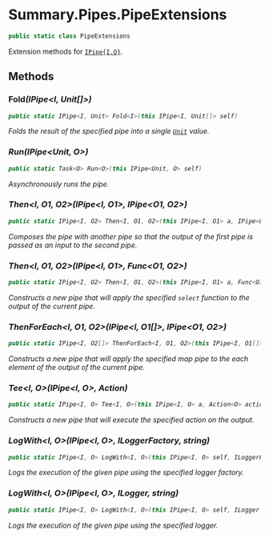 # Summary.Pipes.PipeExtensions
```cs
public static class PipeExtensions
```

Extension methods for [`IPipe{I,O}`](./IPipe{I,O}.md).

## Methods
### Fold<I>(IPipe<I, Unit[]>)
```cs
public static IPipe<I, Unit> Fold<I>(this IPipe<I, Unit[]> self)
```

Folds the result of the specified pipe into a single [`Unit`](./Unit.md) value.

### Run<O>(IPipe<Unit, O>)
```cs
public static Task<O> Run<O>(this IPipe<Unit, O> self)
```

Asynchronously runs the pipe.

### Then<I, O1, O2>(IPipe<I, O1>, IPipe<O1, O2>)
```cs
public static IPipe<I, O2> Then<I, O1, O2>(this IPipe<I, O1> a, IPipe<O1, O2> b)
```

Composes the pipe with another pipe so that the output of the first pipe is passed as an input to the second pipe.

### Then<I, O1, O2>(IPipe<I, O1>, Func<O1, O2>)
```cs
public static IPipe<I, O2> Then<I, O1, O2>(this IPipe<I, O1> a, Func<O1, O2> map)
```

Constructs a new pipe that will apply the specified `select` function to the output of the current pipe.

### ThenForEach<I, O1, O2>(IPipe<I, O1[]>, IPipe<O1, O2>)
```cs
public static IPipe<I, O2[]> ThenForEach<I, O1, O2>(this IPipe<I, O1[]> a, IPipe<O1, O2> b)
```

Constructs a new pipe that will apply the specified map pipe to the each element of the output of the current pipe.

### Tee<I, O>(IPipe<I, O>, Action<O>)
```cs
public static IPipe<I, O> Tee<I, O>(this IPipe<I, O> a, Action<O> action)
```

Constructs a new pipe that will execute the specified action on the output.

### LogWith<I, O>(IPipe<I, O>, ILoggerFactory, string)
```cs
public static IPipe<I, O> LogWith<I, O>(this IPipe<I, O> self, ILoggerFactory factory, string message)
```

Logs the execution of the given pipe using the specified logger factory.

### LogWith<I, O>(IPipe<I, O>, ILogger, string)
```cs
public static IPipe<I, O> LogWith<I, O>(this IPipe<I, O> self, ILogger logger, string message)
```

Logs the execution of the given pipe using the specified logger.

